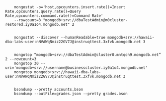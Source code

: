         mongostat -o='host,opcounters.insert.rate()=Insert Rate,opcounters.query.rate()=Query Rate,opcounters.command.rate()=Command Rate' 
        --rowcount=3 "mongodb+srv://dbaTestAdmin@m0cluster-restored.iy0a1o4.mongodb.net" 2
    
    
        mongostat --discover --humanReadable=true mongodb+srv://hawaii-dba-labs-user:nNVAWqNmiz22GV7J@instruqttest.3xfvk.mongodb.net 3
    
    
        mongotop “mongodb+srv://dbaTestAdmin@cluster0.mntqoh9.mongodb.net” 2 --rowcount=3
        mongotop 30 --uri='mongodb+srv://username@businesscluster.iy0a1o4.mongodb.net'
        mongotop mongodb+srv://hawaii-dba-labs-user:nNVAWqNmiz22GV7J@instruqttest.3xfvk.mongodb.net 3
    
    
        bsondump --pretty accounts.bson
        bsondump --outFile=grades.json -–pretty grades.bson
